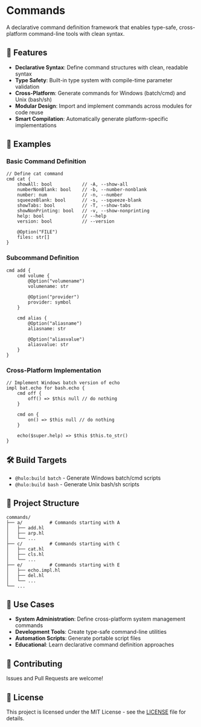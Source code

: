 # Commands

A declarative command definition framework that enables type-safe, cross-platform command-line tools with clean syntax.

## 🚀 Features

- **Declarative Syntax**: Define command structures with clean, readable syntax
- **Type Safety**: Built-in type system with compile-time parameter validation
- **Cross-Platform**: Generate commands for Windows (batch/cmd) and Unix (bash/sh)
- **Modular Design**: Import and implement commands across modules for code reuse
- **Smart Compilation**: Automatically generate platform-specific implementations

## 📖 Examples

### Basic Command Definition

```hulo
// Define cat command
cmd cat {
    showAll: bool           // -A, --show-all
    numberNonBlank: bool    // -b, --number-nonblank
    number: num             // -n, --number
    squeezeBlank: bool      // -s, --squeeze-blank
    showTabs: bool          // -T, --show-tabs
    showNonPrinting: bool   // -v, --show-nonprinting
    help: bool              // --help
    version: bool           // --version
    
    @Option("FILE")
    files: str[]
}
```

### Subcommand Definition

```hulo
cmd add {
    cmd volume {
        @Option("volumename")
        volumename: str
        
        @Option("provider")
        provider: symbol
    }
    
    cmd alias {
        @Option("aliasname")
        aliasname: str
        
        @Option("aliasvalue")
        aliasvalue: str
    }
}
```

### Cross-Platform Implementation

```hulo
// Implement Windows batch version of echo
impl bat.echo for bash.echo {
    cmd off {
        off() => $this null // do nothing
    }
    
    cmd on {
        on() => $this null // do nothing
    }
    
    echo($super.help) => $this $this.to_str()
}
```

## 🛠️ Build Targets

- `@hulo:build batch` - Generate Windows batch/cmd scripts
- `@hulo:build bash` - Generate Unix bash/sh scripts

## 📁 Project Structure

```
commands/
├── a/          # Commands starting with A
│   ├── add.hl
│   ├── arp.hl
│   └── ...
├── c/          # Commands starting with C
│   ├── cat.hl
│   ├── cls.hl
│   └── ...
├── e/          # Commands starting with E
│   ├── echo.impl.hl
│   ├── del.hl
│   └── ...
└── ...
```

## 🎯 Use Cases

- **System Administration**: Define cross-platform system management commands
- **Development Tools**: Create type-safe command-line utilities
- **Automation Scripts**: Generate portable script files
- **Educational**: Learn declarative command definition approaches

## 🤝 Contributing

Issues and Pull Requests are welcome!

## 📄 License

This project is licensed under the MIT License - see the [LICENSE](LICENSE) file for details.

